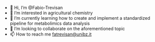- 👋 Hi, I’m @Fabio-Trevisan
- 👀 I’m interested in agricultural chemistry
- 🌱 I’m currently learning how to create and implement a standardized pipeline for metabolimics data analysis
- 💞️ I’m looking to collaborate on the aforementioned topic
- 📫 How to reach me fatrevisan@unibz.it

<!---
Fabio-Trevisan/Fabio-Trevisan is a ✨ special ✨ repository because its `README.md` (this file) appears on your GitHub profile.
You can click the Preview link to take a look at your changes.
--->
